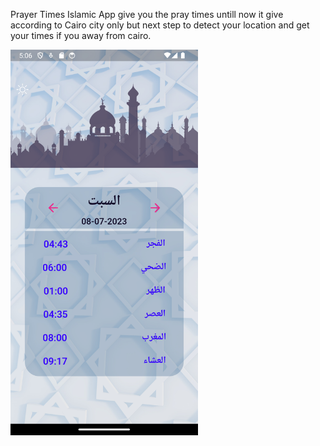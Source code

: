Prayer Times
Islamic App give you the pray times 
untill now it give according to Cairo city only but next step to detect your location and get your times if you away from cairo.


<img src="https://github.com/OsFoouad/PrayerTimes/blob/main/PrayerTimes.png" width="300" >
